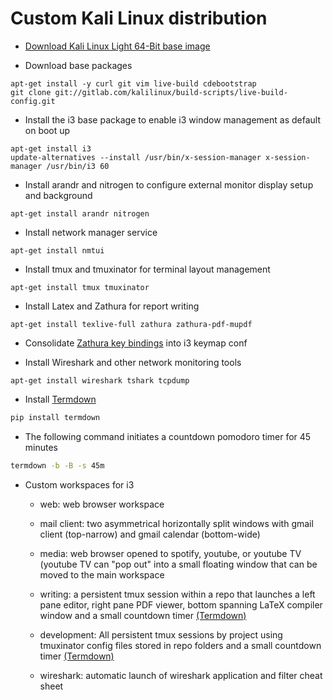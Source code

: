 # Custom Kali Linux distribution

- [Download Kali Linux Light 64-Bit base image](https://cdimage.kali.org/kali-2019.2/kali-linux-light-2019.2-amd64.iso)

- Download base packages
```
apt-get install -y curl git vim live-build cdebootstrap
git clone git://gitlab.com/kalilinux/build-scripts/live-build-config.git
```

- Install the i3 base package to enable i3 window management as default on boot up
```
apt-get install i3
update-alternatives --install /usr/bin/x-session-manager x-session-manager /usr/bin/i3 60
```

- Install arandr and nitrogen to configure external monitor display setup and background
```
apt-get install arandr nitrogen
```

- Install network manager service
```
apt-get install nmtui
```

- Install tmux and tmuxinator for terminal layout management
```
apt-get install tmux tmuxinator
```

- Install Latex and Zathura for report writing
```
apt-get install texlive-full zathura zathura-pdf-mupdf
```
- Consolidate [Zathura key bindings](https://github.com/pwmt/zathura/blob/master/doc/man/_bindings.txt) into i3 keymap conf

- Install Wireshark and other network monitoring tools
```
apt-get install wireshark tshark tcpdump
```

- Install [Termdown](https://github.com/Mrmachine3/termdown)
```python
pip install termdown
```
- The following command initiates a countdown pomodoro timer for 45 minutes
```bash
termdown -b -B -s 45m
```

- Custom workspaces for i3
  - web: web browser workspace
  - mail client: two asymmetrical horizontally split windows with gmail client (top-narrow) and gmail calendar (bottom-wide) 
  - media: web browser opened to spotify, youtube, or youtube TV (youtube TV can "pop out" into a small floating window that can be moved to the main workspace
  - writing: a persistent tmux session within a repo that launches a left pane editor, right pane PDF viewer, bottom spanning LaTeX compiler window and a small countdown timer [(Termdown)](https://github.com/Mrmachine3/termdown)
  - development: All persistent tmux sessions by project using tmuxinator config files stored in repo folders and a small countdown timer [(Termdown)](https://github.com/Mrmachine3/termdown)

  - wireshark: automatic launch of wireshark application and filter cheat sheet

